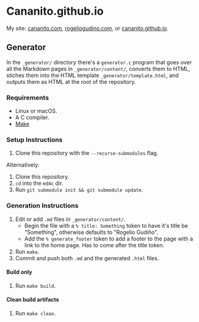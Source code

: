 # Cananito.github.io

My site: [cananito.com](https://cananito.com), [rogeliogudino.com](http://rogeliogudino.com), or [cananito.github.io](https://cananito.github.io).

## Generator

In the `_generator/` directory there's a `generator.c` program that goes over all the Markdown pages in `_generator/content/`, converts them to HTML, stiches them into the HTML template `_generator/template.html`, and outputs them as HTML at the root of the repository.

### Requirements

* Linux or macOS.
* A C compiler.
* [Make](https://www.gnu.org/software/make/)

### Setup Instructions

1. Clone this repository with the `--recurse-submodules` flag.

Alternatively:

1. Clone this repository.
1. `cd` into the `md4c` dir.
1. Run `git submodule init && git submodule update`.

### Generation Instructions

1. Edit or add `.md` files in `_generator/content/`.
    * Begin the file with a `% title: Something` token to have it's title be "Something", otherwise defaults to "Rogelio Gudiño".
    * Add the `% generate_footer` token to add a footer to the page with a link to the home page. Has to come after the title token.
1. Run `make`.
1. Commit and push both `.md` and the generated `.html` files.

#### Build only

1. Run `make build`.

#### Clean build artifacts

1. Run `make clean`.
